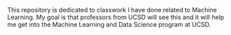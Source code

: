 This repository is dedicated to classwork I have done related to Machine Learning. My goal is that professors from UCSD will see this and it will help me get into the Machine Learning and Data Science program at UCSD.
